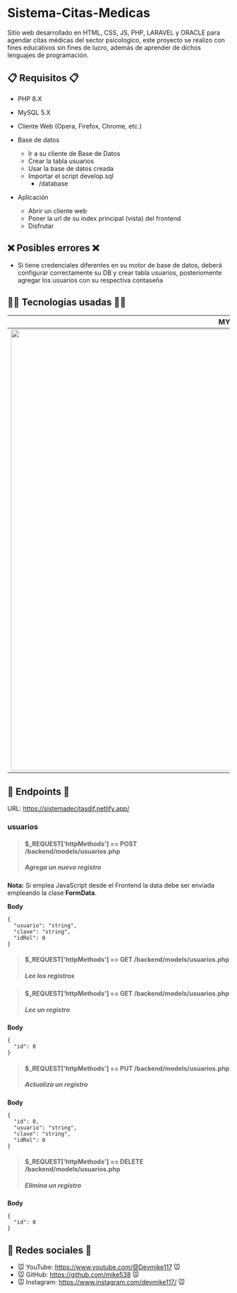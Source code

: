 # Sistema-Citas-Medicas
Sitio web desarrollado en HTML, CSS, JS, PHP, LARAVEL y ORACLE para agendar citas médicas del sector psicologico, este proyecto se realizo con fines educativos sin fines de lucro, además de aprender de dichos lenguajes de programación.

## 📋 Requisitos 📋
- PHP 8.X
- MySQL 5.X
- Cliente Web (Opera, Firefox, Chrome, etc.)

- Base de datos
  - Ir a su cliente de Base de Datos
  - Crear la tabla usuarios
  - Usar la base de datos creada
  - Importar el script develop.sql
    - /database 

- Aplicación
  - Abrir un cliente web
  - Poner la url de su index principal (vista) del frontend
  - Disfrutar
  
## ❌ Posibles errores ❌
- Si tiene credenciales diferentes en su motor de base de datos, deberá configurar correctamente su DB y crear tabla usuarios, posteriomente agregar los usuarios con su respectiva contaseña

## 👨‍💻 Tecnologías usadas 👨‍💻
| MYSQL | PHP | Bootstrap |
| --- | --- |--- |
| <img src="https://d1.awsstatic.com/asset-repository/products/amazon-rds/1024px-MySQL.ff87215b43fd7292af172e2a5d9b844217262571.png" width="1000"/> | <img src="https://upload.wikimedia.org/wikipedia/commons/2/27/PHP-logo.svg" width="1000"/> | <img src="https://upload.wikimedia.org/wikipedia/commons/thumb/b/b2/Bootstrap_logo.svg/1200px-Bootstrap_logo.svg.png" width="1000px"/> |

## 🔗 Endpoints 🔗

URL: https://sistemadecitasdif.netlify.app/
### **usuarios**

> #### $_REQUEST['httpMethods'] == POST /backend/models/usuarios.php
> ##### Agrega un nuevo registro
**Nota:** Si emplea JavaScript desde el Frontend la data debe ser enviada empleando la clase **FormData**.

**Body**
```
{
  "usuario": "string",
  "clave": "string",
  "idRol": 0
}
```

> #### $_REQUEST['httpMethods'] == GET /backend/models/usuarios.php
> ##### Lee los registros

> #### $_REQUEST['httpMethods'] == GET /backend/models/usuarios.php
> ##### Lee un registro

**Body**
```
{
  "id": 0
}
```

> #### $_REQUEST['httpMethods'] == PUT /backend/models/usuarios.php
> ##### Actualiza un registro

**Body**
```
{
  "id": 0,
  "usuario": "string",
  "clave": "string",
  "idRol": 0
}
```

> #### $_REQUEST['httpMethods'] == DELETE /backend/models/usuarios.php
> ##### Elimina un registro

**Body**
```
{
  "id": 0
}
```

## 🤗 Redes sociales 🤗
- 🐭 YouTube: https://www.youtube.com/@Devmike117 🐭
- 🐭 GitHub: https://github.com/mike538 🐭
- 🐭 Instagram: https://www.instagram.com/devmike117/ 🐭

